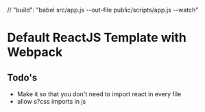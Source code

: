 // "build": "babel src/app.js --out-file public/scripts/app.js --watch"

# Default ReactJS Template with Webpack
## Todo's
 - Make it so that you don't need to import react in every file
 - allow s?css imports in js